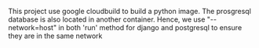 This project use google cloudbuild to build a python image. The prosgresql database is also located in another container. Hence, we use "--network=host" in both 'run' method for django and postgresql to ensure they are in the same network
